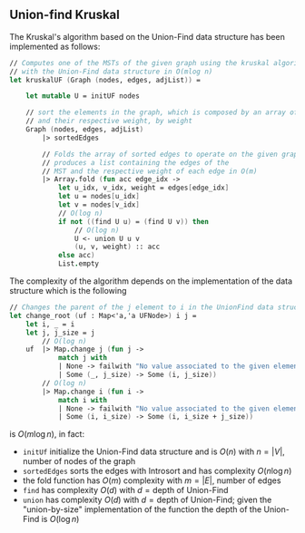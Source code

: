 ## Union-find Kruskal

The Kruskal's algorithm based on the Union-Find data structure has been 
implemented as follows:

```fsharp
// Computes one of the MSTs of the given graph using the kruskal algorithm 
// with the Union-Find data structure in O(mlog n)
let kruskalUF (Graph (nodes, edges, adjList)) =

    let mutable U = initUF nodes

    // sort the elements in the graph, which is composed by an array of edges 
    // and their respective weight, by weight
    Graph (nodes, edges, adjList)
        |> sortedEdges

        // Folds the array of sorted edges to operate on the given graph and 
        // produces a list containing the edges of the
        // MST and the respective weight of each edge in O(m)
        |> Array.fold (fun acc edge_idx ->
            let u_idx, v_idx, weight = edges[edge_idx]
            let u = nodes[u_idx]
            let v = nodes[v_idx]
            // O(log n)
            if not ((find U u) = (find U v)) then
                // O(log n)
                U <- union U u v
                (u, v, weight) :: acc
            else acc) 
            List.empty
```

The complexity of the algorithm depends on the implementation of the data 
structure which is the following

```fsharp
// Changes the parent of the j element to i in the UnionFind data structure uf and updates the size of i accordingly in O(log n)
let change_root (uf : Map<'a,'a UFNode>) i j =
    let i, _ = i
    let j, j_size = j
        // O(log n)
    uf  |> Map.change j (fun j ->
            match j with
            | None -> failwith "No value associated to the given element"
            | Some (_, j_size) -> Some (i, j_size))
        // O(log n)
        |> Map.change i (fun i ->
            match i with
            | None -> failwith "No value associated to the given element"
            | Some (i, i_size) -> Some (i, i_size + j_size))

```

is $O(m\log n)$, in fact:

- `initUf` initialize the Union-Find data structure and is $O(n)$ with 
$n=|V|$, number of nodes of the graph
- `sortedEdges` sorts the edges with Introsort and has complexity $O(n\log n)$
- the fold function has $O(m)$ complexity with $m=|E|$, number of edges
- `find` has complexity $O(d)$ with $d=\text{depth of Union-Find}$
- `union` has complexity $O(d)$ with $d=\text{depth of Union-Find}$; given the 
"union-by-size" implementation of the function the depth of the Union-Find is 
$O(\log n)$
